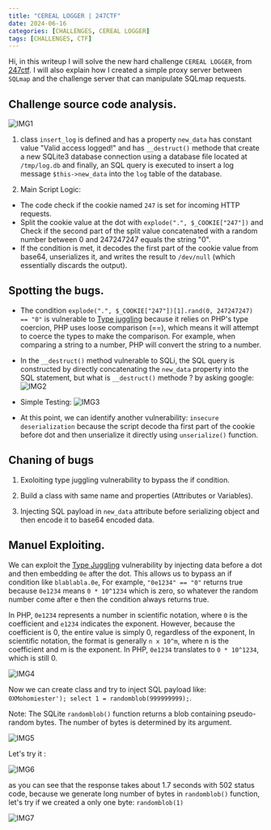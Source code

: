 ```yaml
---
title: "CEREAL LOGGER | 247CTF"
date: 2024-06-16
categories: [CHALLENGES, CEREAL LOGGER]
tags: [CHALLENGES, CTF] 
---
```


Hi, in this writeup I will solve the new hard challenge `CEREAL LOGGER`, from [247ctf](https://247ctf.com/). I will also explain how I created a simple proxy server between `SQLmap` and the challenge server that can manipulate SQLmap requests.

## Challenge source code analysis.
![IMG1](https://github.com/0XMohomiester/0XMohomiester.github.io/assets/47929033/24a5b14d-3451-4ac3-a4e2-5855c6ce6cfb)

1) class `insert_log` is defined and has a property `new_data` has constant value "Valid access logged!"
and has `__destruct()` methode that create a new SQLite3 database connection using a database file located at `/tmp/log.db` and finally, an SQL query is executed to insert a log message `$this->new_data` into the `log` table of the database.

2) Main Script Logic: 
  - The code check if the cookie named `247` is set for incoming HTTP requests.
  - Split the cookie value at the dot with `explode(".", $_COOKIE["247"])` and Check if the second part of the split value concatenated with a random number between 0 and 247247247 equals the string "0".
  - If the condition is met, it decodes the first part of the cookie value from base64, unserializes it, and writes the result to `/dev/null` (which essentially discards the output).

## Spotting the bugs.

- The condition `explode(".", $_COOKIE["247"])[1].rand(0, 247247247) == "0"` is vulnerable to [Type juggling](https://medium.com/swlh/php-type-juggling-vulnerabilities-3e28c4ed5c09) because it relies on PHP's type coercion, PHP uses loose comparison (==), which means it will attempt to coerce the types to make the comparison. For example, when comparing a string to a number, PHP will convert the string to a number.
- In the `__destruct()` method vulnerable to SQLi, the SQL query is constructed by directly concatenating the `new_data` property into the SQL statement, but what is `__destruct()` methode ? by asking google: 
![IMG2](https://github.com/0XMohomiester/0XMohomiester.github.io/assets/47929033/3fff93f5-7be6-48c0-ad49-09670eac2244)

- Simple Testing: 
![IMG3](https://github.com/0XMohomiester/0XMohomiester.github.io/assets/47929033/ddbe1977-a921-4bfd-8c11-d2325a71a75e)

- At this point, we can identify another vulnerability: `insecure deserialization` because the script decode tha first part of the cookie before dot and then unserialize it directly using `unserialize()` function.

## Chaning of bugs 

1) Exoloiting type juggling vulnerability to bypass the if condition.

2) Build a class with same name and properties (Attributes or Variables). 

3) Injecting SQL payload in `new_data` attribute before serializing object and then encode it to base64 encoded data.

## Manuel Exploiting.

We can exploit the [Type Juggling](https://www.php.net/manual/en/language.types.type-juggling.php) vulnerability by injecting data before a dot and then embedding `0e` after the dot. This allows us to bypass an if condition like `blablabla.0e`, For example, `"0e1234" == "0"` returns true because `0e1234` means `0 * 10^1234` which is zero, so whatever the random number come after e then the condition always returns true.  

In PHP, `0e1234` represents a number in scientific notation, where `0` is the coefficient and `e1234` indicates the exponent. However, because the coefficient is 0, the entire value is simply 0, regardless of the exponent, In scientific notation, the format is generally `n x 10^m`, where n is the coefficient and m is the exponent. In PHP, `0e1234` translates to `0 * 10^1234`, which is still 0.

![IMG4](https://github.com/0XMohomiester/0XMohomiester.github.io/assets/47929033/89f5c1eb-c699-4b4c-9b36-fdd59ad3c464)

Now we can create class and try to inject SQL payload like: `0XMohomiester'); select 1 = randomblob(999999999);`.

Note: The SQLite `randomblob()` function returns a blob containing pseudo-random bytes. The number of bytes is determined by its argument.

![IMG5](https://github.com/0XMohomiester/0XMohomiester.github.io/assets/47929033/997e9a8a-78c3-459f-907b-baa0425e02f1)


Let's try it :

![IMG6](https://github.com/0XMohomiester/0XMohomiester.github.io/assets/47929033/645e72aa-4228-4a34-be67-ec1b684e9ac3)

as you can see that the response takes about 1.7 seconds with 502 status code, because we generate long number of bytes in `randomblob()` function, let's try if we created a only one byte: `randomblob(1)` 


![IMG7](https://github.com/0XMohomiester/0XMohomiester.github.io/assets/47929033/3e431425-c0fe-40aa-9d6e-25c16f4a7b44)




